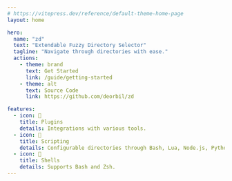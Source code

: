 ```yaml
---
# https://vitepress.dev/reference/default-theme-home-page
layout: home

hero:
  name: "zd"
  text: "Extendable Fuzzy Directory Selector"
  tagline: "Navigate through directories with ease."
  actions:
    - theme: brand
      text: Get Started
      link: /guide/getting-started
    - theme: alt
      text: Source Code
      link: https://github.com/deorbil/zd

features:
  - icon: 🔌
    title: Plugins
    details: Integrations with various tools.
  - icon: 📄
    title: Scripting
    details: Configurable directories through Bash, Lua, Node.js, Python, and more.
  - icon: 🐚
    title: Shells
    details: Supports Bash and Zsh.
---
```

